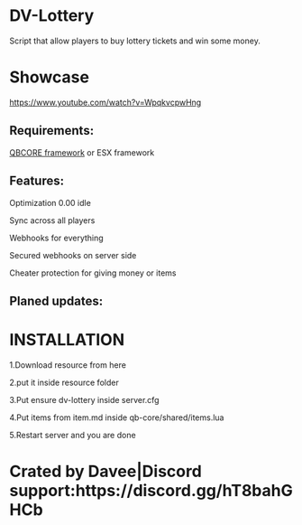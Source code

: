 # DV-Lottery
Script that allow players to buy lottery tickets and win some money.

# Showcase

https://www.youtube.com/watch?v=WpqkvcpwHng
<h2> Requirements:</h2>

<p>
  
  [QBCORE framework]([url](https://github.com/qbcore-framework)) or ESX framework

</p>


<h2> Features:</h2>
<p>
Optimization 0.00 idle
</p>
<p>
Sync across all players
</p>
<p>
Webhooks for everything
</p>
<p>
Secured webhooks on server side 
</p>
<p>
Cheater protection for giving money or items
</p>
<h2>Planed updates:</h2>
<h1>INSTALLATION</h1>
<p>1.Download resource from here</p>
<p>2.put it inside resource folder</p>
<p>3.Put ensure dv-lottery inside server.cfg</p>
<p>4.Put items from item.md inside qb-core/shared/items.lua</p>
<p>5.Restart server and you are done</p>

<h1>Crated by Davee|Discord support:https://discord.gg/hT8bahGHCb<h1>
